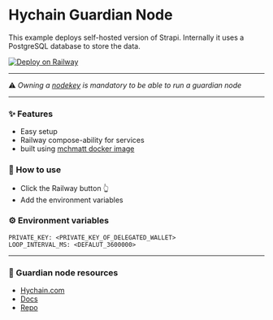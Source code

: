 # Hychain Guardian Node

This example deploys self-hosted version of Strapi. Internally it uses a PostgreSQL database to store the data.

[![Deploy on Railway](https://railway.com/button.svg)](https://railway.com/template/MfCYhw?referralCode=uBfi5A)

___
⚠️ *Owning a [nodekey](https://docs.hychain.com/docs/what-do-node-keys-cost) is mandatory to be able to run a guardian node*
___

### ✨ Features
* Easy setup
* Railway compose-ability for services
* built using [mchmatt docker image](https://hub.docker.com/r/mchmatt/simplified-guardian)

### 💁 How to use
- Click the Railway button 👆
- Add the environment variables

### ⚙️ Environment variables
    PRIVATE_KEY: <PRIVATE_KEY_OF_DELEGATED_WALLET>
    LOOP_INTERVAL_MS: <DEFALUT_3600000>
      
___

### 🔗 Guardian node resources
* [Hychain.com](https://hychain.com)
* [Docs](https://docs.hychain.com/docs/what-are-node-keys)
* [Repo](https://github.com/HYCHAIN/guardian-node-software/releases)